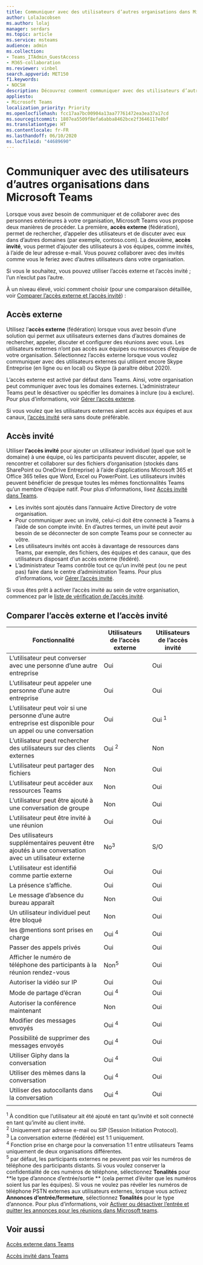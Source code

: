 ```yaml
---
title: Communiquer avec des utilisateurs d’autres organisations dans Microsoft Teams
author: LolaJacobsen
ms.author: lolaj
manager: serdars
ms.topic: article
ms.service: msteams
audience: admin
ms.collection:
- Teams_ITAdmin_GuestAccess
- M365-collaboration
ms.reviewer: vinbel
search.appverid: MET150
f1.keywords:
- NOCSH
description: Découvrez comment communiquer avec des utilisateurs d’autres organisations dans Microsoft Teams à l’aide de l’accès externe (fédération) et de l’accès invité.
appliesto:
- Microsoft Teams
localization_priority: Priority
ms.openlocfilehash: fcc17aa7bc00904a13aa77761472ea3ea37a17cd
ms.sourcegitcommit: 1807ea5509f8efa6abba8462bce2f3646117e8bf
ms.translationtype: HT
ms.contentlocale: fr-FR
ms.lasthandoff: 06/10/2020
ms.locfileid: "44689690"
---
```

<a name="communicate-with-users-from-other-organizations-in-microsoft-teams"></a>Communiquer avec des utilisateurs d’autres organisations dans Microsoft Teams
======================================================

Lorsque vous avez besoin de communiquer et de collaborer avec des personnes extérieures à votre organisation, Microsoft Teams vous propose deux manières de procéder. La première, **accès externe** (fédération), permet de rechercher, d’appeler des utilisateurs et de discuter avec eux dans d’autres domaines (par exemple, contoso.com). La deuxième, **accès invité**, vous permet d’ajouter des utilisateurs à vos équipes, comme invités, à l’aide de leur adresse e-mail. Vous pouvez collaborer avec des invités comme vous le feriez avec d’autres utilisateurs dans votre organisation.

Si vous le souhaitez, vous pouvez utiliser l’accès externe et l’accès invité ; l’un n’exclut pas l’autre.

À un niveau élevé, voici comment choisir (pour une comparaison détaillée, voir [Comparer l’accès externe et l’accès invité](#compare-external-and-guest-access)) :

## <a name="external-access"></a>Accès externe

Utilisez l’**accès externe** (fédération) lorsque vous avez besoin d’une solution qui permet aux utilisateurs externes dans d’autres domaines de rechercher, appeler, discuter et configurer des réunions avec vous. Les utilisateurs externes n’ont pas accès aux équipes ou ressources d’équipe de votre organisation. Sélectionnez l’accès externe lorsque vous voulez communiquer avec des utilisateurs externes qui utilisent encore Skype Entreprise (en ligne ou en local) ou Skype (à paraître début 2020). 

L’accès externe est activé par défaut dans Teams. Ainsi, votre organisation peut communiquer avec tous les domaines externes. L’administrateur Teams peut le désactiver ou spécifier les domaines à inclure (ou à exclure). Pour plus d’informations, voir [Gérer l’accès externe](manage-external-access.md). 

Si vous voulez que les utilisateurs externes aient accès aux équipes et aux canaux, [l’accès invité](#guest-access) sera sans doute préférable. 


## <a name="guest-access"></a>Accès invité

Utiliser **l’accès invité** pour ajouter un utilisateur individuel (quel que soit le domaine) à une équipe, où les participants peuvent discuter, appeler, se rencontrer et collaborer sur des fichiers d’organisation (stockés dans SharePoint ou OneDrive Entreprise) à l’aide d’applications Microsoft 365 et Office 365 telles que Word, Excel ou PowerPoint. Les utilisateurs invités peuvent bénéficier de presque toutes les mêmes fonctionnalités Teams qu’un membre d’équipe natif. Pour plus d’informations, lisez [Accès invité dans Teams](guest-access.md).

- Les invités sont ajoutés dans l’annuaire Active Directory de votre organisation.
- Pour communiquer avec un invité, celui-ci doit être connecté à Teams à l’aide de son compte invité. En d’autres termes, un invité peut avoir besoin de se déconnecter de son compte Teams pour se connecter au vôtre.
- Les utilisateurs invités ont accès à davantage de ressources dans Teams, par exemple, des fichiers, des équipes et des canaux, que des utilisateurs disposant d’un accès externe (fédéré).
- L’administrateur Teams contrôle tout ce qu’un invité peut (ou ne peut pas) faire dans le centre d’administration Teams. Pour plus d’informations, voir [Gérer l’accès invité](manage-guests.md).

Si vous êtes prêt à activer l’accès invité au sein de votre organisation, commencez par le [liste de vérification de l’accès invité](guest-access-checklist.md).


## <a name="compare-external-and-guest-access"></a>Comparer l’accès externe et l’accès invité

| Fonctionnalité | Utilisateurs de l’accès externe | Utilisateurs de l’accès invité |
|---------|-----------------------|--------------------|
| L’utilisateur peut converser avec une personne d’une autre entreprise | Oui |Oui |
| L’utilisateur peut appeler une personne d’une autre entreprise | Oui | Oui |
| L’utilisateur peut voir si une personne d’une autre entreprise est disponible pour un appel ou une conversation | Oui | Oui <sup>1</sup> |
| L’utilisateur peut rechercher des utilisateurs sur des clients externes | Oui <sup>2</sup> | Non |
| L’utilisateur peut partager des fichiers | Non | Oui |
| L’utilisateur peut accéder aux ressources Teams | Non | Oui |
| L’utilisateur peut être ajouté à une conversation de groupe | Non | Oui |
| L’utilisateur peut être invité à une réunion | Oui | Oui |
| Des utilisateurs supplémentaires peuvent être ajoutés à une conversation avec un utilisateur externe | No<sup>3</sup> | S/O |
| L’utilisateur est identifié comme partie externe | Oui | Oui |
| La présence s’affiche. | Oui | Oui |
| Le message d’absence du bureau apparaît | Non | Oui |
| Un utilisateur individuel peut être bloqué | Non | Oui |
| les @mentions sont prises en charge | Oui <sup>4</sup> | Oui |
| Passer des appels privés | Oui | Oui |
| Afficher le numéro de téléphone des participants à la réunion rendez-vous | Non<sup>5</sup> | Oui |
| Autoriser la vidéo sur IP | Oui | Oui |
| Mode de partage d’écran | Oui <sup>4</sup> | Oui |
| Autoriser la conférence maintenant | Non | Oui |
| Modifier des messages envoyés | Oui <sup>4</sup> | Oui |
| Possibilité de supprimer des messages envoyés | Oui <sup>4</sup> | Oui |
| Utiliser Giphy dans la conversation | Oui <sup>4</sup> | Oui |
| Utiliser des mèmes dans la conversation | Oui <sup>4</sup> | Oui |
| Utiliser des autocollants dans la conversation | Oui <sup>4</sup> | Oui |
||||

<sup>1</sup> À condition que l’utilisateur ait été ajouté en tant qu’invité et soit connecté en tant qu’invité au client invité.<br>
<sup>2</sup> Uniquement par adresse e-mail ou SIP (Session Initiation Protocol).<br>
<sup>3</sup> La conversation externe (fédérée) est 1:1 uniquement.<br>
<sup>4</sup> Fonction prise en charge pour la conversation 1:1 entre utilisateurs Teams uniquement de deux organisations différentes. <br>
<sup>5</sup> par défaut, les participants externes ne peuvent pas voir les numéros de téléphone des participants distants. Si vous voulez conserver la confidentialité de ces numéros de téléphone, sélectionnez **Tonalités** pour **le type d’annonce d’entrée/sortie ** (cela permet d’éviter que les numéros soient lus par les équipes). Si vous ne voulez pas révéler les numéros de téléphone PSTN externes aux utilisateurs externes, lorsque vous activez **Annonces d’entrée/fermeture**, sélectionnez **Tonalités** pour le type d’annonce. Pour plus d’informations, voir [Activer ou désactiver l’entrée et quitter les annonces pour les réunions dans Microsoft teams](turn-on-or-off-entry-and-exit-announcements-for-meetings-in-teams.md).

## <a name="related-topics"></a>Voir aussi

[Accès externe dans Teams](manage-external-access.md)

[Accès invité dans Teams](guest-access.md)

